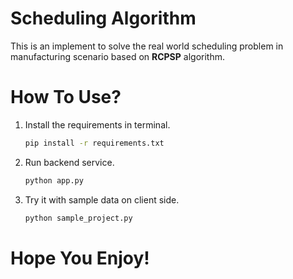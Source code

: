 # Scheduling Algorithm
This is an implement to solve the real world scheduling problem in manufacturing scenario based on **RCPSP** algorithm.

# How To Use?
1. Install the requirements in terminal.
    ```bash
    pip install -r requirements.txt
    ```
2. Run backend service.
   ```bash
   python app.py
   ```
3. Try it with sample data on client side.
   ```bash
   python sample_project.py
   ```

# Hope You Enjoy!